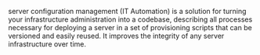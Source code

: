 server configuration management (IT Automation) is a solution for turning your infrastructure administration into a codebase, describing all processes necessary for deploying a server in a set of provisioning scripts that can be versioned and easily reused. It improves the integrity of any server infrastructure over time.
